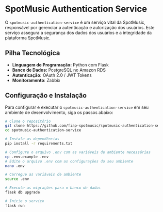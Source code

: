 # SpotMusic Authentication Service

O `spotmusic-authentication-service` é um serviço vital da SpotMusic, responsável por gerenciar a autenticação e autorização dos usuários. Este serviço assegura a segurança dos dados dos usuários e a integridade da plataforma SpotMusic.

## Pilha Tecnológica
- **Linguagem de Programação:** Python com Flask
- **Banco de Dados:** PostgreSQL no Amazon RDS
- **Autenticação:** OAuth 2.0 / JWT Tokens
- **Monitoramento:** Zabbix

## Configuração e Instalação
Para configurar e executar o `spotmusic-authentication-service` em seu ambiente de desenvolvimento, siga os passos abaixo:

```bash
# Clone o repositório
git clone https://github.com/fiap-spotmusic/spotmusic-authentication-service.git
cd spotmusic-authentication-service

# Instale as dependências
pip install -r requirements.txt

# Configure o arquivo .env com as variáveis de ambiente necessárias
cp .env.example .env
# Edite o arquivo .env com as configurações do seu ambiente
nano .env

# Carregue as variáveis de ambiente
source .env

# Execute as migrações para o banco de dados
flask db upgrade

# Inicie o serviço
flask run
